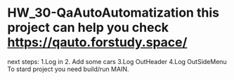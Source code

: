 # HW_30-QaAutoAutomatization this project can help you check https://qauto.forstudy.space/
next steps:
1.Log in
2. Add some cars
3.Log OutHeader
4.Log OutSideMenu
To stard project you need build/run MAIN.
